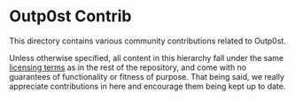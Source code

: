 # Outp0st Contrib

This directory contains various community contributions related to Outp0st.

Unless otherwise specified, all content in this hierarchy fall under the same
[licensing terms](../LICENSE) as in the rest of the repository, and come with
no guarantees of functionality or fitness of purpose. That being said, we
really appreciate contributions in here and encourage them being kept up to
date.